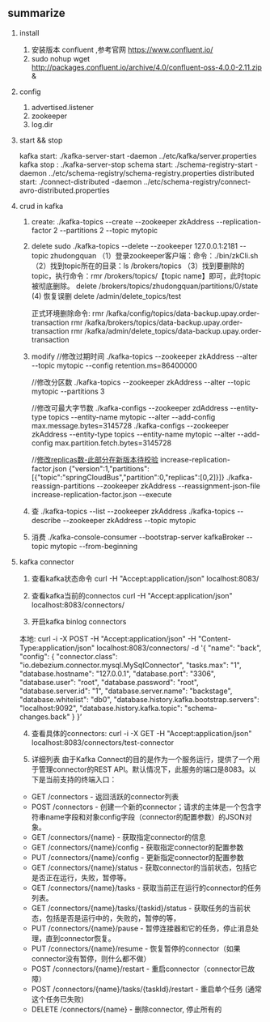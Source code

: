 ## summarize

 1. install 
 
 
      1.  安装版本 confluent ,参考官网 https://www.confluent.io/
      2.  sudo nohup wget http://packages.confluent.io/archive/4.0/confluent-oss-4.0.0-2.11.zip &
      
 2. config
 
 
      1. advertised.listener
      2. zookeeper
      3. log.dir
      
 3. start && stop 
      
      
      kafka start:  ./kafka-server-start -daemon ../etc/kafka/server.properties
      kafka stop :  ./kafka-server-stop 
      schema start: ./schema-registry-start -daemon ../etc/schema-registry/schema-registry.properties
      distributed start: ./connect-distributed -daemon ../etc/schema-registry/connect-avro-distributed.properties 
                
 4. crud in kafka
 
 
      1. create:
           ./kafka-topics --create --zookeeper zkAddress --replication-factor 2 --partitions 2 --topic mytopic
           
      2. delete
            sudo ./kafka-topics --delete --zookeeper 127.0.0.1:2181 --topic zhudongquan
           （1）登录zookeeper客户端：命令：./bin/zkCli.sh 
           （2）找到topic所在的目录：ls /brokers/topics
           （3）找到要删除的topic，执行命令：rmr /brokers/topics/【topic name】即可，此时topic被彻底删除。
            delete /brokers/topics/zhudongquan/partitions/0/state
            (4) 恢复误删 delete /admin/delete_topics/test
           
           
            正式环境删除命令:
            rmr /kafka/config/topics/data-backup.upay.order-transaction
            rmr /kafka/brokers/topics/data-backup.upay.order-transaction
            rmr /kafka/admin/delete_topics/data-backup.upay.order-transaction
           
      3. modify
           //修改过期时间
           ./kafka-topics --zookeeper zkAddress --alter --topic mytopic --config retention.ms=86400000
           
           //修改分区数
           ./kafka-topics  --zookeeper zkAddress --alter --topic mytopic --partitions 3
                             
           //修改可最大字节数
           ./kafka-configs --zookeeper zdAddress --entity-type topics --entity-name mytopic --alter --add-config max.message.bytes=3145728
           ./kafka-configs --zookeeper zkAddress --entity-type topics --entity-name mytopic --alter --add-config max.partition.fetch.bytes=3145728
           
           //[修改replicas数-此部分在新版本待校验](http://kafka.apache.org/documentation/#basic_ops_increase_replication_factor)
           increase-replication-factor.json
           {"version":1,"partitions":[{"topic":"springCloudBus","partition":0,"replicas":[0,2]}]}
           ./kafka-reassign-partitions --zookeeper zkAddress --reassignment-json-file increase-replication-factor.json --execute
           
      4. 查
           ./kafka-topics --list --zookeeper zkAddress
           ./kafka-topics --describe --zookeeper  zkAddress --topic mytopic    
           
      5. 消费
          ./kafka-console-consumer --bootstrap-server kafkaBroker --topic mytopic --from-beginning     
           
        
 5. kafka connector       
       
       
       1. 查看kafka状态命令
           curl -H "Accept:application/json" localhost:8083/
       
       2. 查看kafka当前的connectos
           curl -H "Accept:application/json" localhost:8083/connectors/
       
       3. 开启kafka binlog connectors
       
       本地:
       curl -i -X POST -H "Accept:application/json" -H "Content-Type:application/json" localhost:8083/connectors/ -d 
       '{ "name": "back", "config": { "connector.class": "io.debezium.connector.mysql.MySqlConnector", "tasks.max": "1", "database.hostname": "127.0.0.1", 
          "database.port": "3306", "database.user": "root", "database.password": "root", "database.server.id": "1", "database.server.name": "backstage",
            "database.whitelist": "db0", "database.history.kafka.bootstrap.servers": "localhost:9092", "database.history.kafka.topic": "schema-changes.back" } }’
           
       4. 查看具体的connectors:
       curl -i -X GET -H "Accept:application/json" localhost:8083/connectors/test-connector
       
       5. 详细列表
       由于Kafka Connect的目的是作为一个服务运行，提供了一个用于管理connector的REST API。默认情况下，此服务的端口是8083。以下是当前支持的终端入口：
       * GET /connectors - 返回活跃的connector列表
       * POST /connectors - 创建一个新的connector；请求的主体是一个包含字符串name字段和对象config字段（connector的配置参数）的JSON对象。
       * GET /connectors/{name} - 获取指定connector的信息
       * GET /connectors/{name}/config - 获取指定connector的配置参数
       * PUT /connectors/{name}/config - 更新指定connector的配置参数
       * GET /connectors/{name}/status - 获取connector的当前状态，包括它是否正在运行，失败，暂停等。
       * GET /connectors/{name}/tasks - 获取当前正在运行的connector的任务列表。
       * GET /connectors/{name}/tasks/{taskid}/status - 获取任务的当前状态，包括是否是运行中的，失败的，暂停的等，
       * PUT /connectors/{name}/pause - 暂停连接器和它的任务，停止消息处理，直到connector恢复。
       * PUT /connectors/{name}/resume - 恢复暂停的connector（如果connector没有暂停，则什么都不做）
       * POST /connectors/{name}/restart - 重启connector（connector已故障）
       * POST /connectors/{name}/tasks/{taskId}/restart - 重启单个任务 (通常这个任务已失败)
       * DELETE /connectors/{name} - 删除connector, 停止所有的
    
    
    